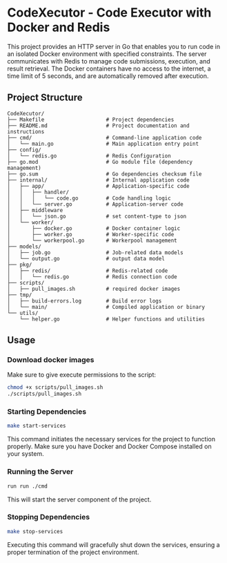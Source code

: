# CodeXecutor - Code Executor with Docker and Redis

This project provides an HTTP server in Go that enables you to run code in an isolated Docker environment with specified constraints. The server communicates with Redis to manage code submissions, execution, and result retrieval. The Docker containers have no access to the internet, a time limit of 5 seconds, and are automatically removed after execution.


## Project Structure
```
CodeXecutor/
├── Makefile                    # Project dependencies
├── README.md                   # Project documentation and instructions
├── cmd/                        # Command-line application code
│   └── main.go                 # Main application entry point
├── config/
│   └── redis.go                # Redis Configuration 
├── go.mod                      # Go module file (dependency management)
├── go.sum                      # Go dependencies checksum file
├── internal/                   # Internal application code
│   ├── app/                    # Application-specific code
│   │   ├── handler/
│   │   │   └── code.go         # Code handling logic
│   │   └── server.go           # Application-server code
│   ├── middleware
│   │   └── json.go             # set content-type to json
│   └── worker/
│       ├── docker.go           # Docker container logic
│       ├── worker.go           # Worker-specific code
│       └── workerpool.go       # Workerpool management
├── models/
│   ├── job.go                  # Job-related data models
│   └── output.go               # output data model
├── pkg/
│   ├── redis/                  # Redis-related code
│   │   └── redis.go            # Redis connection code
├── scripts/
│   ├── pull_images.sh          # required docker images 
├── tmp/
│   ├── build-errors.log        # Build error logs
│   └── main/                   # Compiled application or binary
└── utils/
    └── helper.go               # Helper functions and utilities
```

## Usage

### Download docker images
Make sure to give execute permissions to the script:
```bash
chmod +x scripts/pull_images.sh
./scripts/pull_images.sh
```


### Starting Dependencies
```bash
make start-services
```
This command initiates the necessary services for the project to function properly. Make sure you have Docker and Docker Compose installed on your system.


### Running the Server
```bash
run run ./cmd
```
This will start the server component of the project.


### Stopping Dependencies
```bash
make stop-services
```

Executing this command will gracefully shut down the services, ensuring a proper termination of the project environment.
